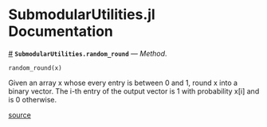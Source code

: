 
<a id='SubmodularUtilities.jl-Documentation-1'></a>

# SubmodularUtilities.jl Documentation

<a id='SubmodularUtilities.random_round-Tuple{Any}' href='#SubmodularUtilities.random_round-Tuple{Any}'>#</a>
**`SubmodularUtilities.random_round`** &mdash; *Method*.



```
random_round(x)
```

Given an array x whose every entry is between 0 and 1, round x into a binary vector.  The i-th entry of the output vector is 1 with probability x[i] and is 0 otherwise.


<a target='_blank' href='https://github.com/lchen91/Submodular_Utilities/blob/0acecf73be1b44d05d597075c0efdcda3a1e53a9/src/SubmodularUtilities.jl#L92-L97' class='documenter-source'>source</a><br>

